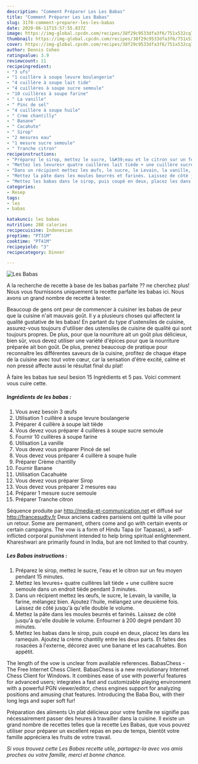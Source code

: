```yaml
---
description: "Comment Préparer Les Les Babas"
title: "Comment Préparer Les Les Babas"
slug: 3178-comment-preparer-les-les-babas
date: 2020-06-11T15:57:55.837Z
image: https://img-global.cpcdn.com/recipes/38f29c9533dfa3f6/751x532cq70/les-babas-photo-principale-de-la-recette.jpg
thumbnail: https://img-global.cpcdn.com/recipes/38f29c9533dfa3f6/751x532cq70/les-babas-photo-principale-de-la-recette.jpg
cover: https://img-global.cpcdn.com/recipes/38f29c9533dfa3f6/751x532cq70/les-babas-photo-principale-de-la-recette.jpg
author: Dennis Cohen
ratingvalue: 3.9
reviewcount: 11
recipeingredient:
- "3 ufs"
- "1 cuillère à soupe levure boulangerie"
- "4 cuillère à soupe lait tide"
- "4 cuillères à soupe sucre semoule"
- "10 cuillères à soupe farine"
- " La vanille"
- " Pinc de sel"
- "4 cuillère à soupe huile"
- " Crme chantilly"
- " Banane"
- " Cacahute"
- " Sirop"
- "2 mesures eau"
- "1 mesure sucre semoule"
- " Tranche citron"
recipeinstructions:
- "Préparez le sirop, mettez le sucre, l&#39;eau et le citron sur un feu moyen pendant 15 minutes."
- "Mettez les levures+ quatre cuillères lait tiède + une cuillère sucre semoule dans un endroit tiède pendant 3 minutes."
- "Dans un récipient mettez les œufs, le sucre, le Levain, la vanille, la farine, mélangez bien. Ajoutez l&#39;huile, mélangez une deuxième fois. Laissez de côté jusqu&#39;à qu&#39;elle double le volume."
- "Mettez la pâte dans les moules beurrés et farinés. Laissez de côté jusqu&#39;à qu&#39;elle double le volume. Enfourner à 200 degré pendant 30 minutes."
- "Mettez les babas dans le sirop, puis coupé en deux, placez les dans les ramequin. Ajoutez la crème chantilly entre les deux parts. Et faites des rosacées à l&#39;externe, décorez avec une banane et les cacahuètes. Bon appétit."
categories:
- Resep
tags:
- les
- babas

katakunci: les babas 
nutrition: 288 calories
recipecuisine: Indonesian
preptime: "PT31M"
cooktime: "PT41M"
recipeyield: "3"
recipecategory: Dinner

---
```



![Les Babas](https://img-global.cpcdn.com/recipes/38f29c9533dfa3f6/751x532cq70/les-babas-photo-principale-de-la-recette.jpg)

A la recherche de recette à base de les babas parfaite ?? ne cherchez plus! Nous vous fournissons uniquement la recette parfaite les babas ici. Nous avons un grand nombre de recette à tester.

Beaucoup de gens ont peur de commencer à cuisiner les babas de peur que la cuisine n'ait mauvais goût. Il y a plusieurs choses qui affectent la qualité gustative de les babas! En partant du type d'ustensiles de cuisine, assurez-vous toujours d'utiliser des ustensiles de cuisine de qualité qui sont toujours propres. De plus, pour que la nourriture ait un goût plus délicieux, bien sûr, vous devez utiliser une variété d'épices pour que la nourriture préparée ait bon goût. De plus, prenez beaucoup de pratique pour reconnaître les différentes saveurs de la cuisine, profitez de chaque étape de la cuisine avec tout votre cœur, car la sensation d'être excité, calme et non pressé affecte aussi le résultat final du plat!

<!--inarticleads1-->

À faire les babas tue seul besion 15 Ingrédients et 5 pas. Voici comment vous cuire cette.

##### Ingrédients de les babas :

1. Vous avez besoin 3 œufs
1. Utilisation 1 cuillère à soupe levure boulangerie
1. Préparer 4 cuillère à soupe lait tiède
1. Vous devez vous préparer 4 cuillères à soupe sucre semoule
1. Fournir 10 cuillères à soupe farine
1. Utilisation  La vanille
1. Vous devez vous préparer  Pincé de sel
1. Vous devez vous préparer 4 cuillère à soupe huile
1. Préparer  Crème chantilly
1. Fournir  Banane
1. Utilisation  Cacahuète
1. Vous devez vous préparer  Sirop
1. Vous devez vous préparer 2 mesures eau
1. Préparer 1 mesure sucre semoule
1. Préparer  Tranche citron


Séquence produite par http://media-et-communication.net et diffusé sur http://francesudtv.fr Deux anciens cadres parisiens ont quitté la ville pour un retour. Some are permanent, others come and go with certain events or certain campaigns. The vow is a form of Hindu Tapa (or Tapasas), a self-inflicted corporal punishment intended to help bring spiritual enlightenment. Khareshwari are primarily found in India, but are not limited to that country. 

<!--inarticleads2-->

##### Les Babas instructions :

1. Préparez le sirop, mettez le sucre, l&#39;eau et le citron sur un feu moyen pendant 15 minutes.
1. Mettez les levures+ quatre cuillères lait tiède + une cuillère sucre semoule dans un endroit tiède pendant 3 minutes.
1. Dans un récipient mettez les œufs, le sucre, le Levain, la vanille, la farine, mélangez bien. Ajoutez l&#39;huile, mélangez une deuxième fois. Laissez de côté jusqu&#39;à qu&#39;elle double le volume.
1. Mettez la pâte dans les moules beurrés et farinés. Laissez de côté jusqu&#39;à qu&#39;elle double le volume. Enfourner à 200 degré pendant 30 minutes.
1. Mettez les babas dans le sirop, puis coupé en deux, placez les dans les ramequin. Ajoutez la crème chantilly entre les deux parts. Et faites des rosacées à l&#39;externe, décorez avec une banane et les cacahuètes. Bon appétit.


The length of the vow is unclear from available references. BabasChess - The Free Internet Chess Client. BabasChess is a new revolutionary Internet Chess Client for Windows. It combines ease of use with powerful features for advanced users; integrates a fast and customizable playing environment with a powerful PGN viewer/editor, chess engines support for analyzing positions and amusing chat features. Introducing the Baba Bou, with their long legs and super soft fur! 

<!--inarticleads1-->

<p>
Préparation des aliments Un plat délicieux pour votre famille ne signifie pas nécessairement passer des heures à travailler dans la cuisine. Il existe un grand nombre de recettes telles que la recette Les Babas, que vous pouvez utiliser pour préparer un excellent repas en peu de temps, bientôt votre famille appréciera les fruits de votre travail.
</p>

<p>
<i>Si vous trouvez cette Les Babas recette utile, partagez-la avec vos amis proches ou votre famille, merci et bonne chance.</i>
</p>
